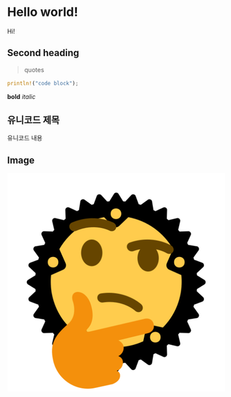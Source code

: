 # Hello world!

Hi!

## Second heading

> quotes

```rust
println!("code block");
```

**bold** _italic_

## 유니코드 제목

유니코드 내용

## Image

![Thinking with Rust](./thinking-with-rust.png)
